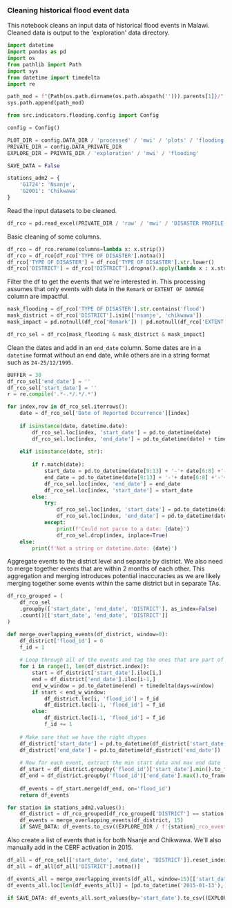 ### Cleaning historical flood event data

This notebook cleans an input data of historical flood events in Malawi. Cleaned data is output to the 'exploration' data directory. 

```python
import datetime
import pandas as pd
import os
from pathlib import Path
import sys
from datetime import timedelta
import re

path_mod = f"{Path(os.path.dirname(os.path.abspath(''))).parents[1]}/"
sys.path.append(path_mod)

from src.indicators.flooding.config import Config

config = Config()

PLOT_DIR = config.DATA_DIR / 'processed' / 'mwi' / 'plots' / 'flooding'
PRIVATE_DIR = config.DATA_PRIVATE_DIR
EXPLORE_DIR = PRIVATE_DIR / 'exploration' / 'mwi' / 'flooding'

SAVE_DATA = False

stations_adm2 = {
    'G1724': 'Nsanje',
    'G2001': 'Chikwawa'
}
```

Read the input datasets to be cleaned.

```python
df_rco = pd.read_excel(PRIVATE_DIR / 'raw' / 'mwi' / 'DISASTER PROFILE-RCO.xlsx', header=1, parse_dates=['Date of Reported Occurrence'])
```

Basic cleaning of some columns.

```python
df_rco = df_rco.rename(columns=lambda x: x.strip())
df_rco = df_rco[df_rco['TYPE OF DISASTER'].notna()]
df_rco['TYPE OF DISASTER'] = df_rco['TYPE OF DISASTER'].str.lower()
df_rco['DISTRICT'] = df_rco['DISTRICT'].dropna().apply(lambda x : x.strip().lower())
```

Filter the df to get the events that we're interested in. This processing assumes that only events with data in the ```Remark``` or ```EXTENT OF DAMAGE``` column are impactful.

```python
mask_flooding = df_rco['TYPE OF DISASTER'].str.contains('flood')
mask_district = df_rco['DISTRICT'].isin(['nsanje', 'chikwawa'])
mask_impact = pd.notnull(df_rco['Remark']) | pd.notnull(df_rco['EXTENT OF DAMAGE'])

df_rco_sel = df_rco[mask_flooding & mask_district & mask_impact]
```

Clean the dates and add in an ```end_date``` column. Some dates are in a ```datetime``` format without an end date, while others are in a string format such as ```24-25/12/1995```.

```python
BUFFER = 30
df_rco_sel['end_date'] = ''
df_rco_sel['start_date'] = ''
r = re.compile('.*-.*/.*/.*')

for index,row in df_rco_sel.iterrows():
    date = df_rco_sel['Date of Reported Occurrence'][index]
    
    if isinstance(date, datetime.date):
        df_rco_sel.loc[index, 'start_date'] = pd.to_datetime(date)
        df_rco_sel.loc[index, 'end_date'] = pd.to_datetime(date) + timedelta(days=BUFFER)
    
    elif isinstance(date, str): 
        
        if r.match(date):
            start_date = pd.to_datetime(date[9:13] + '-'+ date[6:8] +'-'+ date[:2])
            end_date = pd.to_datetime(date[9:13] + '-'+ date[6:8] +'-'+ date[3:5])
            df_rco_sel.loc[index, 'end_date'] = end_date
            df_rco_sel.loc[index, 'start_date'] = start_date
        else:
            try:
                df_rco_sel.loc[index, 'start_date'] = pd.to_datetime(date, dayfirst=True)
                df_rco_sel.loc[index, 'end_date'] = pd.to_datetime(date, dayfirst=True) + timedelta(days=BUFFER)
            except: 
                print(f'Could not parse to a date: {date}')
                df_rco_sel.drop(index, inplace=True)
    else: 
        print(f'Not a string or datetime.date: {date}')
```

Aggregate events to the district level and separate by district. We also need to merge together events that are within 2 months of each other. This aggregation and merging introduces potential inaccuracies as we are likely merging together some events within the same district but in separate TAs. 

```python
df_rco_grouped = (
    df_rco_sel
    .groupby(['start_date', 'end_date', 'DISTRICT'], as_index=False)
    .count()[['start_date', 'end_date', 'DISTRICT']]
)
```

```python
def merge_overlapping_events(df_district, window=0):
    df_district['flood_id'] = 0
    f_id = 1
    
    # Loop through all of the events and tag the ones that are part of an overlap
    for i in range(1, len(df_district.index)):        
        start = df_district['start_date'].iloc[i,]
        end = df_district['end_date'].iloc[i-1,]
        end_w_window = pd.to_datetime(end) + timedelta(days=window)
        if start < end_w_window:
            df_district.loc[i, 'flood_id'] = f_id
            df_district.loc[i-1, 'flood_id'] = f_id
        else:           
            df_district.loc[i-1, 'flood_id'] = f_id
            f_id += 1
    
    # Make sure that we have the right dtypes
    df_district['start_date'] = pd.to_datetime(df_district['start_date'])
    df_district['end_date'] = pd.to_datetime(df_district['end_date'])
    
    # Now for each event, extract the min start data and max end date
    df_start = df_district.groupby('flood_id')['start_date'].min().to_frame().reset_index()
    df_end = df_district.groupby('flood_id')['end_date'].max().to_frame().reset_index()
    
    df_events = df_start.merge(df_end, on='flood_id')
    return df_events
```

```python
for station in stations_adm2.values():
    df_district = df_rco_grouped[df_rco_grouped['DISTRICT'] == station.lower()].reset_index()
    df_events = merge_overlapping_events(df_district, 15)
    if SAVE_DATA: df_events.to_csv((EXPLORE_DIR / f'{station}_rco_event_summary.csv'), index=False)
```

Also create a list of events that is for both Nsanje and Chikwawa. We'll also manually add in the CERF activation in 2015. 

```python
df_all = df_rco_sel[['start_date', 'end_date', 'DISTRICT']].reset_index()
df_all = df_all[df_all['DISTRICT'].notna()]

df_events_all = merge_overlapping_events(df_all, window=15)[['start_date', 'end_date']]
df_events_all.loc[len(df_events_all)] = [pd.to_datetime('2015-01-13'), pd.to_datetime('2015-01-22')]

if SAVE_DATA: df_events_all.sort_values(by='start_date').to_csv((EXPLORE_DIR / f'all_rco_event_summary.csv'), index=False)
```
